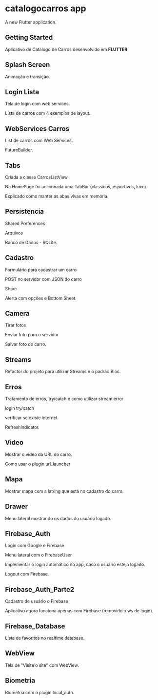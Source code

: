 # catalogocarros app

A new Flutter application.

## Getting Started
Aplicativo de Catalogo de Carros desenvolvido em <b>FLUTTER</b>


## Splash Screen
Animação e transição. 


## Login Lista
Tela de login com web services.

Lista de carros com 4 exemplos de layout.


## WebServices Carros
List de carros com Web Services.

FutureBuilder.


## Tabs
Criada a classe CarrosListView

Na HomePage foi adicionada uma TabBar (classicos, esportivos, luxo)

Explicado como manter as abas vivas em memória.

## Persistencia
Shared Preferences

Arquivos

Banco de Dados - SQLite.


## Cadastro
Formulário para cadastrar um carro

POST no servidor com JSON do carro

Share

Alerta com opções e Bottom Sheet.


## Camera
Tirar fotos

Enviar foto para o servidor

Salvar foto do carro.


## Streams
Refactor do projeto para utilizar Streams e o padrão Bloc.


## Erros
Tratamento de erros, try/catch e como utilizar stream.error

login try/catch

verificar se existe internet

RefreshIndicator.


## Video
Mostrar o vídeo da URL do carro.

Como usar o plugin url_launcher


## Mapa
Mostrar mapa com a lat/lng que está no cadastro do carro.


## Drawer
Menu lateral mostrando os dados do usuário logado.


## Firebase_Auth
Login com Google e Firebase

Menu lateral com o FirebaseUser

Implementar o login automático no app, caso o usuário esteja logado.

Logout com Firebase.

## Firebase_Auth_Parte2
Cadastro de usuário o Firebase

Aplicativo agora funciona apenas com Firebase (removido o ws de login).


## Firebase_Database
Lista de favoritos no realtime database.


## WebView
Tela de "Visite o site" com WebView.


## Biometria
Biometria com o plugin local_auth.
